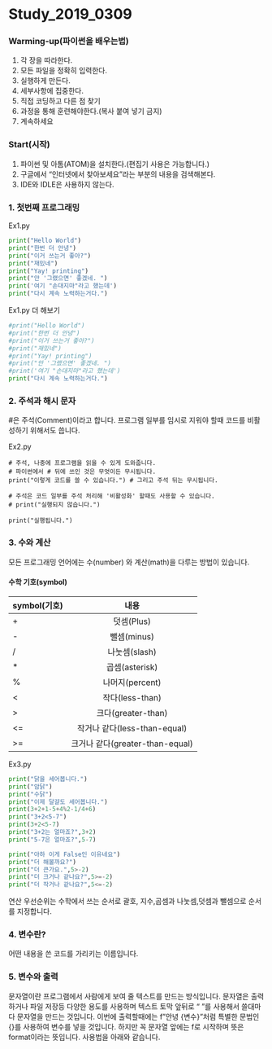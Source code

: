 # Study_2019_0309

### Warming-up(파이썬을 배우는법)

1) 각 장을 따라한다.
2) 모든 파일을 정확히 입력한다.
3) 실행하게 만든다.
4) 세부사항에 집중한다.
5) 직접 코딩하고 다른 점 찾기
6) 과정을 통해 훈련해야한다.(복사 붙여 넣기 금지)
7) 계속하세요

### Start(시작)
1) 파이썬 및 아톰(ATOM)을 설치한다.(편집기 사용은 가능합니다.)
2) 구글에서 “인터넷에서 찾아보세요”라는 부분의 내용을 검색해본다.
3) IDE와 IDLE은 사용하지 않는다.

### 1. 첫번째 프로그래밍
Ex1.py
~~~python
print("Hello World")
print("한번 더 안녕")
print("이거 쓰는거 좋아?")
print("재밌네")
print("Yay! printing")
print("안 '그랬으면' 좋겠네. ")
print('여기 "손대지마"라고 했는데')
print("다시 계속 노력하는거다.")
~~~
Ex1.py 더 해보기
~~~python
#print("Hello World")
#print("한번 더 안녕")
#print("이거 쓰는거 좋아?")
#print("재밌네")
#print("Yay! printing")
#print("안 '그랬으면' 좋겠네. ")
#print('여기 "손대지마"라고 했는데')
print("다시 계속 노력하는거다.")
~~~

### 2. 주석과 해시 문자
#은 주석(Comment)이라고 합니다.
프로그램 일부를 임시로 지워야 할때 코드를 비활성하기 위해서도 씁니다.

Ex2.py
~~~
# 주석, 나중에 프로그램을 읽을 수 있게 도와줍니다.
# 파이썬에서 # 뒤에 쓰인 것은 무엇이든 무시됩니다.
print("이렇게 코드를 쓸 수 있습니다.") # 그리고 주석 뒤는 무시됩니다.

# 주석은 코드 일부를 주석 처리해 '비활성화' 할때도 사용할 수 있습니다.
# print("실행되지 않습니다.")

print("실행됩니다.")
~~~

### 3. 수와 계산
모든 프로그래밍 언어에는 수(number) 와 계산(math)을 다루는 방법이 있습니다.

#### 수학 기호(symbol)


| symbol(기호) | 내용 |
| :-------- | :--------: | 
| + | 덧셈(Plus) | 
| - | 뺄셈(minus) | 
| / | 나눗셈(slash) | 
| * | 곱셈(asterisk) | 
| % | 나머지(percent) | 
| < | 작다(less-than) | 
| > | 크다(greater-than) | 
| <= | 작거나 같다(less-than-equal) | 
| >= | 크거나 같다(greater-than-equal)

Ex3.py
~~~Python
print("닭을 세어봅니다.")
print("암닭")
print("수닭")
print("이제 달걀도 세어봅니다.")
print(3+2+1-5+4%2-1/4+6)
print("3+2<5-7")
print(3+2<5-7)
print("3+2는 얼마죠?",3+2)
print("5-7은 얼마죠?",5-7)

print("아하 이게 False인 이유네요")
print("더 해볼까요?")
print("더 큰가요.",5>-2)
print("더 크거나 같나요?",5>=-2)
print("더 작거나 같나요?",5<=-2)
~~~
연산 우선순위는 수학에서 쓰는 순서로 괄호, 지수,곱셈과 나눗셈,덧셈과 뺄셈으로 순서를 지정합니다.

### 4. 변수란?
어떤 내용을 쓴 코드를 가리키는 이름입니다.


### 5. 변수와 출력
문자열이란 프로그램에서 사람에게 보여 줄 텍스트를 만드는 방식입니다. 문자열은 출력하거나 파일 저장등 다양한 용도를 사용하며 텍스트 토막 앞뒤로 “ ”를 사용해서 쓸대마다 문자열을 만드는 것입니다.
이번에 출력할때에는 f”안녕 {변수}”처럼 특별한 문법인 {}를 사용하여 변수를 넣을 것입니다. 하지만 꼭 문자열 앞에는 f로 시작하며 뜻은 format이라는 뜻입니다. 
사용법을 아래와 같습니다.


